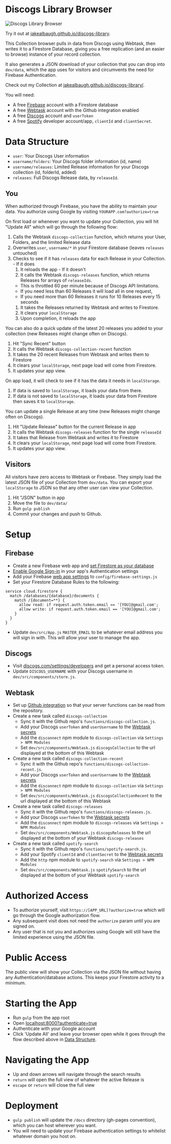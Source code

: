 # Discogs Library Browser

![Discogs Library Browser](https://d.pr/i/VP5Hiy/81XBqo4XJS.gif)

Try it out at [jakealbaugh.github.io/discogs-library](https://jakealbaugh.github.io/discogs-library/).

This Collection browser pulls in data from Discogs using Webtask, then writes it to a Firestore Database, giving you a free replication (and an easier to browse) instance of your record collection.

It also generates a JSON download of your collection that you can drop into `dev/data`, which the app uses for visitors and circumvents the need for Firebase Authentication.

Check out my Collection at [jakealbaugh.github.io/discogs-library/](https://jakealbaugh.github.io/discogs-library/).

You will need:

- A free [Firebase](https://firebase.google.com) account with a Firestore database
- A free [Webtask](https://webtask.io/) account with the Github integration enabled
- A free [Discogs](https://www.discogs.com) account and `userToken`
- A free [Spotify](https://beta.developer.spotify.com/dashboard/applications) developer account/app, `clientId` and `clientSecret`.

# Data Structure

- `user`: Your Discogs User information
- `username/folders`: Your Discogs folder information (id, name)
- `username/releases`: Limited Release information for your Discogs collection (id, folderId, added)
- `releases`: Full Discogs Release data, by `releaseId`.

## You
When authorized through Firebase, you have the ability to maintain your data. You authorize using Google by visiting `YOURAPP.com?authorize=true`

On first load or whenever you want to update your Collection, you will hit "Update All" which will go through the following flow:

  1. Calls the Webtask `discogs-collection` function, which returns your User, Folders, and the limited Release data
  1. Overwrites `user`, `username/*` in your Firestore database (leaves `releases` untouched)
  1. Checks to see if it has `releases` data for each Release in your Collection.
    - If it does
      1. It reloads the app
    - If it doesn't
      1. It calls the Webtask `discogs-releases` function, which returns Releases for arrays of `releaseIds`. 
        - This is throttled 60 per minute because of Discogs API limitations.
        - If you need less than 60 Releases it will load all in one request,
        - If you need more than 60 Releases it runs for 10 Releases every 15 seconds
      1. It takes the Releases returned by Webtask and writes to Firestore.
      1. It clears your `localStorage`
      1. Upon completion, it reloads the app

You can also do a quick update of the latest 20 releases you added to your collection (new Releases might change often on Discogs).

  1. Hit "Sync Recent" button
  1. It calls the Webtask `discogs-collection-recent` function
  1. It takes the 20 recent Releases from Webtask and writes them to Firestore
  1. It clears your `localStorage`, next page load will come from Firestore.
  1. It updates your app view.

On app load, it will check to see if it has the data it needs in `localStorage`.

  1. If data is saved to `localStorage`, it loads your data from there.
  1. If data is not saved to `localStorage`, it loads your data from Firestore then saves it to `localStorage`.

You can update a single Release at any time (new Releases might change often on Discogs).

  1. Hit "Update Release" button for the current Release in app
  1. It calls the Webtask `discogs-releases` function for the single `releaseId`
  1. It takes that Release from Webtask and writes it to Firestore
  1. It clears your `localStorage`, next page load will come from Firestore.
  1. It updates your app view.


## Visitors
All visitors have zero access to Webtask or Firebase. They simply load the latest JSON file of your Collection from `dev/data`. You can export your `localStorage` to JSON so that any other user can view your Collection.

  1. Hit "JSON" button in app
  1. Move the file to `dev/data/`
  1. Run `gulp publish`
  1. Commit your changes and push to Github.


# Setup

## Firebase

- Create a new Firebase web app and [set Firestore as your database](https://firebase.google.com/docs/firestore/quickstart)
- [Enable Google Sign-in](https://firebase.google.com/docs/auth/web/google-signin) in your app's Authentication settings
- Add your Firebase [web app settings](https://firebase.google.com/docs/web/setup#add_firebase_to_your_app) to `config/firebase-settings.js`
- Set your Firestore Database Rules to the following:

```
service cloud.firestore {
  match /databases/{database}/documents {
    match /{document=**} {
      allow read: if request.auth.token.email == '[YOU]@gmail.com';
      allow write: if request.auth.token.email == '[YOU]@gmail.com';
    }
  }
}
```

- Update `dev/src/App.js` `MASTER_EMAIL` to be whatever email address you will sign in with. This will allow your user to manage the app.

## Discogs

- Visit [discogs.com/settings/developers](https://www.discogs.com/settings/developers) and get a personal access token.
- Update `DISCOGS_USERNAME` with your Discogs username in `dev/src/components/store.js`.

## Webtask

- Set up [Github integration](https://webtask.io/docs/editor/github) so that your server functions can be read from the repository.
- Create a new task called `discogs-collection`
  - Sync it with the Github repo's `functions/discogs-collection.js`.
  - Add your Discogs `userToken` and `userUsername` to the [Webtask secrets](https://webtask.io/docs/editor/secrets)
  - Add the `disconnect` npm module to `discogs-collection` via `Settings > NPM Modules`
  - Set `dev/src/components/Webtask.js` `discogsCollection` to the url displayed at the bottom of this Webtask
- Create a new task called `discogs-collection-recent`
  - Sync it with the Github repo's `functions/discogs-collection-recent.js`.
  - Add your Discogs `userToken` and `userUsername` to the [Webtask secrets](https://webtask.io/docs/editor/secrets)
  - Add the `disconnect` npm module to `discogs-collection` via `Settings > NPM Modules`
  - Set `dev/src/components/Webtask.js` `discogsCollectionRecent` to the url displayed at the bottom of this Webtask
- Create a new task called `discogs-releases`
  - Sync it with the Github repo's `functions/discogs-releases.js`.
  - Add your Discogs `userToken` to the [Webtask secrets](https://webtask.io/docs/editor/secrets)
  - Add the `disconnect` npm module to `discogs-releases` via `Settings > NPM Modules`
  - Set `dev/src/components/Webtask.js` `discogsReleases` to the url displayed at the bottom of your Webtask `discogs-releases`
- Create a new task called `spotify-search`
  - Sync it with the Github repo's `functions/spotify-search.js`.
  - Add your Spotify `clientId` and `clientSecret` to the [Webtask secrets](https://webtask.io/docs/editor/secrets)
  - Add the `http` npm module to `spotify-search` via `Settings > NPM Modules`
  - Set `dev/src/components/Webtask.js` `spotifySearch` to the url displayed at the bottom of your Webtask `spotify-search`


# Authorized Access
- To authorize yourself, visit `https://[APP_URL]?authorize=true` which will go through the Google authorization flow.
- Any subsequent visit does not need the `authorize` param until you are signed on.
- Any user that is not you and authorizes using Google will still have the limited experience using the JSON file.

# Public Access
The public view will show your Collection via the JSON file without having any Authentication/database actions. This keeps your Firestore activity to a minimum.

# Starting the App
- Run `gulp` from the app root
- Open [localhost:8000?authenticate=true](http://localhost:8000?authenticate=true)
- Authenticate with your Google account
- Click 'Update All' and leave your browser open while it goes through the flow described above in [Data Structure](#data-structure).

# Navigating the App
- Up and down arrows will navigate through the search results
- `return` will open the full view of whatever the active Release is
- `escape` or `return` will close the full view

# Deployment
- `gulp publish` will update the `/docs` directory (gh-pages convention), which you can host wherever you want.
- You will need to update your Firebase authentication settings to whitelist whatever domain you host on.
